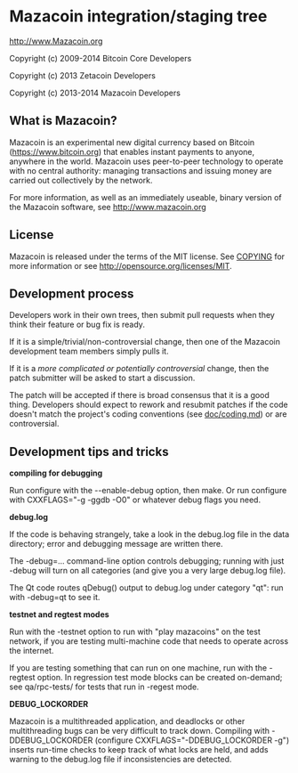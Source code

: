Mazacoin integration/staging tree
=====================================

http://www.Mazacoin.org

Copyright (c) 2009-2014 Bitcoin Core Developers

Copyright (c) 2013 Zetacoin Developers

Copyright (c) 2013-2014 Mazacoin Developers

What is Mazacoin?
----------------

Mazacoin is an experimental new digital currency based on Bitcoin (https://www.bitcoin.org) 
that enables instant payments to anyone, anywhere in the world. Mazacoin uses peer-to-peer technology to operate
with no central authority: managing transactions and issuing money are carried
out collectively by the network. 

For more information, as well as an immediately useable, binary version of
the Mazacoin software, see http://www.mazacoin.org

License
-------

Mazacoin is released under the terms of the MIT license. See [COPYING](COPYING) for more
information or see http://opensource.org/licenses/MIT.

Development process
-------------------

Developers work in their own trees, then submit pull requests when they think
their feature or bug fix is ready.

If it is a simple/trivial/non-controversial change, then one of the Mazacoin
development team members simply pulls it.

If it is a *more complicated or potentially controversial* change, then the patch
submitter will be asked to start a discussion.

The patch will be accepted if there is broad consensus that it is a good thing.
Developers should expect to rework and resubmit patches if the code doesn't
match the project's coding conventions (see [doc/coding.md](doc/coding.md)) or are
controversial.




Development tips and tricks
---------------------------

**compiling for debugging**

Run configure with the --enable-debug option, then make. Or run configure with
CXXFLAGS="-g -ggdb -O0" or whatever debug flags you need.

**debug.log**

If the code is behaving strangely, take a look in the debug.log file in the data directory;
error and debugging message are written there.

The -debug=... command-line option controls debugging; running with just -debug will turn
on all categories (and give you a very large debug.log file).

The Qt code routes qDebug() output to debug.log under category "qt": run with -debug=qt
to see it.

**testnet and regtest modes**

Run with the -testnet option to run with "play mazacoins" on the test network, if you
are testing multi-machine code that needs to operate across the internet.

If you are testing something that can run on one machine, run with the -regtest option.
In regression test mode blocks can be created on-demand; see qa/rpc-tests/ for tests
that run in -regest mode.

**DEBUG_LOCKORDER**

Mazacoin is a multithreaded application, and deadlocks or other multithreading bugs
can be very difficult to track down. Compiling with -DDEBUG_LOCKORDER (configure
CXXFLAGS="-DDEBUG_LOCKORDER -g") inserts run-time checks to keep track of what locks
are held, and adds warning to the debug.log file if inconsistencies are detected.
